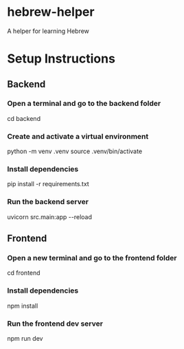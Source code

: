 # hebrew-helper
A helper for learning Hebrew

# Setup Instructions
## Backend
### Open a terminal and go to the backend folder
cd backend

### Create and activate a virtual environment
python -m venv .venv
source .venv/bin/activate

### Install dependencies
pip install -r requirements.txt

### Run the backend server
uvicorn src.main:app --reload

## Frontend
### Open a new terminal and go to the frontend folder
cd frontend

### Install dependencies
npm install

### Run the frontend dev server
npm run dev
